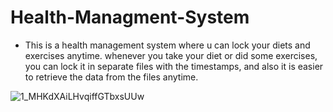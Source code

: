 # Health-Managment-System
* This is a health management system where u can lock your diets and exercises anytime. whenever you take your diet or did some exercises, you can lock it in separate files with the timestamps, and also it is easier to retrieve the data from the files anytime. 

![1_MHKdXAiLHvqiffGTbxsUUw](https://user-images.githubusercontent.com/68494604/92581002-bdc01400-f2ac-11ea-8d8f-70ca4bb016b2.jpeg)

